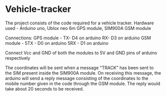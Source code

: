 # Vehicle-tracker
The project consists of the code required for a vehicle tracker. Hardware used - Arduino uno, Ublox neo 6m GPS module, SIM900A GSM module

Connections:
GPS module - TX- D4 on arduino
             RX- D3 on arduino
GSM module - 5TX - D0 on arduino
             5RX - D1 on arduino

Connect Vcc and GND of both the modules to 5V and GND pins of arduino respectively

The coordinates will be sent when a message "TRACK" has been sent to the SIM present inside the SIM900A module. On receiving this message, the arduino will send a reply message consisting of the coordinates to the mobile number given in the code through the GSM module.
The reply would take about 20 seconds to be received.
